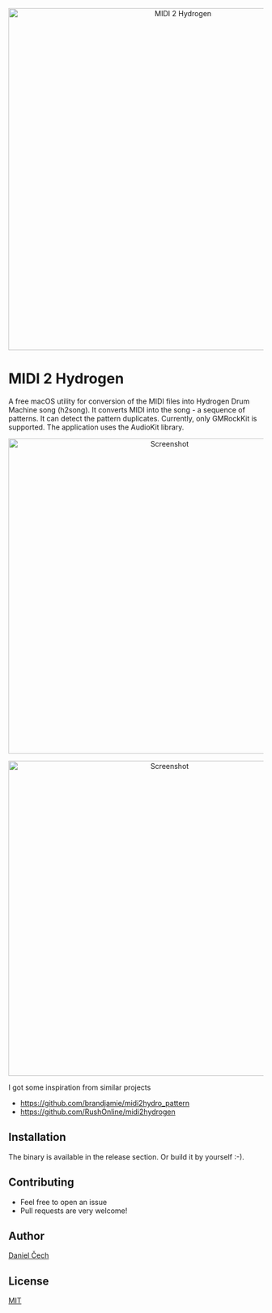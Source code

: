 <p align="center">
    <img src="https://i.ibb.co/4VXqvV9/BigLogo.png" width="674" max-width="674" alt="MIDI 2 Hydrogen" />
</p>

# MIDI 2 Hydrogen

A free macOS utility for conversion of the MIDI files into Hydrogen Drum Machine song (h2song). It converts MIDI into the song - a sequence of patterns. It can detect the pattern duplicates. Currently, only GMRockKit is supported. The application uses the AudioKit library.

<p align="center">
    <img src="https://i.ibb.co/WWdH2TT/Screenshot.png" width="621" max-width="621" alt="Screenshot" />
</p>

<p align="center">
    <img src="https://i.ibb.co/16LgfVP/Hydrogen.png" width="621" max-width="621" alt="Screenshot" />
</p>

I got some inspiration from similar projects
* https://github.com/brandjamie/midi2hydro_pattern
* https://github.com/RushOnline/midi2hydrogen

## Installation

The binary is available in the release section. Or build it by yourself :-).

## Contributing

- Feel free to open an issue
- Pull requests are very welcome!

## Author

[Daniel Čech](https://github.com/DanielCech)

## License

[MIT](https://github.com/DanielCech/Midi2Hydrogen/blob/master/LICENSE)
